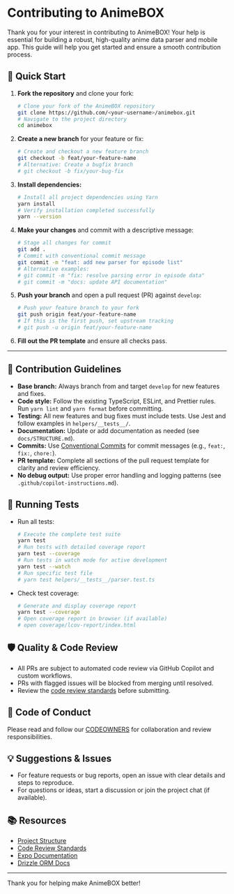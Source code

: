 # Contributing to AnimeBOX

Thank you for your interest in contributing to AnimeBOX! Your help is essential
for building a robust, high-quality anime data parser and mobile app. This guide
will help you get started and ensure a smooth contribution process.

## 🚦 Quick Start

1. **Fork the repository** and clone your fork:

   ```sh
   # Clone your fork of the AnimeBOX repository
   git clone https://github.com/<your-username>/animebox.git
   # Navigate to the project directory
   cd animebox
   ```

2. **Create a new branch** for your feature or fix:

   ```sh
   # Create and checkout a new feature branch
   git checkout -b feat/your-feature-name
   # Alternative: Create a bugfix branch
   # git checkout -b fix/your-bug-fix
   ```

3. **Install dependencies:**

   ```sh
   # Install all project dependencies using Yarn
   yarn install
   # Verify installation completed successfully
   yarn --version
   ```

4. **Make your changes** and commit with a descriptive message:

   ```sh
   # Stage all changes for commit
   git add .
   # Commit with conventional commit message
   git commit -m "feat: add new parser for episode list"
   # Alternative examples:
   # git commit -m "fix: resolve parsing error in episode data"
   # git commit -m "docs: update API documentation"
   ```

5. **Push your branch** and open a pull request (PR) against `develop`:

   ```sh
   # Push your feature branch to your fork
   git push origin feat/your-feature-name
   # If this is the first push, set upstream tracking
   # git push -u origin feat/your-feature-name
   ```

6. **Fill out the PR template** and ensure all checks pass.

---

## 📝 Contribution Guidelines

- **Base branch:** Always branch from and target `develop` for new features and
  fixes.
- **Code style:** Follow the existing TypeScript, ESLint, and Prettier rules.
  Run `yarn lint` and `yarn format` before committing.
- **Testing:** All new features and bug fixes must include tests. Use Jest and
  follow examples in `helpers/__tests__/`.
- **Documentation:** Update or add documentation as needed (see
  `docs/STRUCTURE.md`).
- **Commits:** Use [Conventional Commits](https://www.conventionalcommits.org/)
  for commit messages (e.g., `feat:`, `fix:`, `chore:`).
- **PR template:** Complete all sections of the pull request template for
  clarity and review efficiency.
- **No debug output:** Use proper error handling and logging patterns (see
  `.github/copilot-instructions.md`).

## 🧪 Running Tests

- Run all tests:

  ```sh
  # Execute the complete test suite
  yarn test
  # Run tests with detailed coverage report
  yarn test --coverage
  # Run tests in watch mode for active development
  yarn test --watch
  # Run specific test file
  # yarn test helpers/__tests__/parser.test.ts
  ```

- Check test coverage:

  ```sh
  # Generate and display coverage report
  yarn test --coverage
  # Open coverage report in browser (if available)
  # open coverage/lcov-report/index.html
  ```

## 🛡️ Quality & Code Review

- All PRs are subject to automated code review via GitHub Copilot and custom
  workflows.
- PRs with flagged issues will be blocked from merging until resolved.
- Review the [code review standards](../.github/copilot-instructions.md) before
  submitting.

## 🤝 Code of Conduct

Please read and follow our [CODEOWNERS](../.github/CODEOWNERS) for
collaboration and review responsibilities.

## 💡 Suggestions & Issues

- For feature requests or bug reports, open an issue with clear details and
  steps to reproduce.
- For questions or ideas, start a discussion or join the project chat (if
  available).

## 📚 Resources

- [Project Structure](./docs/STRUCTURE.md)
- [Code Review Standards](../.github/copilot-instructions.md)
- [Expo Documentation](https://docs.expo.dev/)
- [Drizzle ORM Docs](https://orm.drizzle.team/docs)

---

Thank you for helping make AnimeBOX better!
